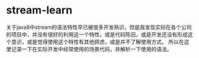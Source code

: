 # stream-learn
关于java8中stream的语法特性早已被很多开发熟识，但是我发现实际在各个公司的项目中，并没有很好的利用这一个特性，或是代码陈旧，或是开发还没有形成这个意识，或是觉得使用这个特性有其他顾虑，或是并不了解使用方式。
所以在这里记录一下在实际开发中经常使用的场景代码，并解析一下使用的语法。
